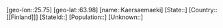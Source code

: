 ﻿---
location: [63.98,25.75]
type: City
tags:
- geo/City


SpocWebEntityId: 31735
isDeleted: false
confidential: public

---
[geo-lon::25.75]
[geo-lat::63.98]
[name::Kaersaemaeki]
[State::]
[Country::[[Finland]]]
[StateId::]
[Population::]
[Unknown::]

